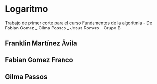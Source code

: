 # Logaritmo
Trabajo de primer corte para el curso Fundamentos de la algoritmia - De Fabian Gomez _ Gilma Passos _ Jesus Romero - Grupo B
## Franklin Martínez Ávila
## Fabian Gomez Franco
## Gilma Passos 
